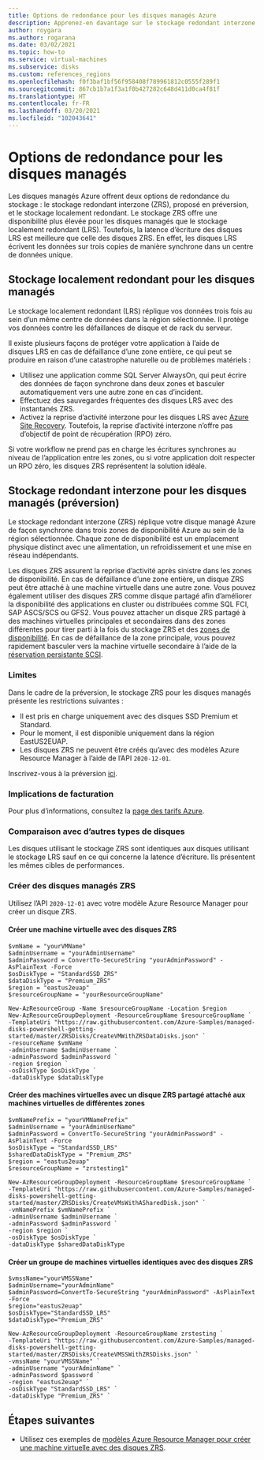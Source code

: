```yaml
---
title: Options de redondance pour les disques managés Azure
description: Apprenez-en davantage sur le stockage redondant interzone et le stockage localement redondant pour les disques managés Azure.
author: roygara
ms.author: rogarana
ms.date: 03/02/2021
ms.topic: how-to
ms.service: virtual-machines
ms.subservice: disks
ms.custom: references_regions
ms.openlocfilehash: f0f3baf1bf56f958408f789961812c0555f289f1
ms.sourcegitcommit: 867cb1b7a1f3a1f0b427282c648d411d0ca4f81f
ms.translationtype: HT
ms.contentlocale: fr-FR
ms.lasthandoff: 03/20/2021
ms.locfileid: "102043641"
---
```

# <a name="redundancy-options-for-managed-disks"></a>Options de redondance pour les disques managés

Les disques managés Azure offrent deux options de redondance du stockage : le stockage redondant interzone (ZRS), proposé en préversion, et le stockage localement redondant. Le stockage ZRS offre une disponibilité plus élevée pour les disques managés que le stockage localement redondant (LRS). Toutefois, la latence d’écriture des disques LRS est meilleure que celle des disques ZRS. En effet, les disques LRS écrivent les données sur trois copies de manière synchrone dans un centre de données unique.

## <a name="locally-redundant-storage-for-managed-disks"></a>Stockage localement redondant pour les disques managés

Le stockage localement redondant (LRS) réplique vos données trois fois au sein d’un même centre de données dans la région sélectionnée. Il protège vos données contre les défaillances de disque et de rack du serveur. 

Il existe plusieurs façons de protéger votre application à l’aide de disques LRS en cas de défaillance d’une zone entière, ce qui peut se produire en raison d’une catastrophe naturelle ou de problèmes matériels :
- Utilisez une application comme SQL Server AlwaysOn, qui peut écrire des données de façon synchrone dans deux zones et basculer automatiquement vers une autre zone en cas d’incident.
- Effectuez des sauvegardes fréquentes des disques LRS avec des instantanés ZRS.
- Activez la reprise d’activité interzone pour les disques LRS avec [Azure Site Recovery](../site-recovery/azure-to-azure-how-to-enable-zone-to-zone-disaster-recovery.md). Toutefois, la reprise d’activité interzone n’offre pas d’objectif de point de récupération (RPO) zéro.

Si votre workflow ne prend pas en charge les écritures synchrones au niveau de l’application entre les zones, ou si votre application doit respecter un RPO zéro, les disques ZRS représentent la solution idéale.

## <a name="zone-redundant-storage-for-managed-disks-preview"></a>Stockage redondant interzone pour les disques managés (préversion)

Le stockage redondant interzone (ZRS) réplique votre disque managé Azure de façon synchrone dans trois zones de disponibilité Azure au sein de la région sélectionnée. Chaque zone de disponibilité est un emplacement physique distinct avec une alimentation, un refroidissement et une mise en réseau indépendants. 

Les disques ZRS assurent la reprise d’activité après sinistre dans les zones de disponibilité. En cas de défaillance d’une zone entière, un disque ZRS peut être attaché à une machine virtuelle dans une autre zone. Vous pouvez également utiliser des disques ZRS comme disque partagé afin d’améliorer la disponibilité des applications en cluster ou distribuées comme SQL FCI, SAP ASCS/SCS ou GFS2. Vous pouvez attacher un disque ZRS partagé à des machines virtuelles principales et secondaires dans des zones différentes pour tirer parti à la fois du stockage ZRS et des [zones de disponibilité](../availability-zones/az-overview.md). En cas de défaillance de la zone principale, vous pouvez rapidement basculer vers la machine virtuelle secondaire à l’aide de la [réservation persistante SCSI](disks-shared-enable.md#supported-scsi-pr-commands).

### <a name="limitations"></a>Limites

Dans le cadre de la préversion, le stockage ZRS pour les disques managés présente les restrictions suivantes :

- Il est pris en charge uniquement avec des disques SSD Premium et Standard.
- Pour le moment, il est disponible uniquement dans la région EastUS2EUAP.
- Les disques ZRS ne peuvent être créés qu’avec des modèles Azure Resource Manager à l’aide de l’API `2020-12-01`.

Inscrivez-vous à la préversion [ici](https://aka.ms/ZRSDisksPreviewSignUp).

### <a name="billing-implications"></a>Implications de facturation

Pour plus d’informations, consultez la [page des tarifs Azure](https://azure.microsoft.com/pricing/details/managed-disks/).

### <a name="comparison-with-other-disk-types"></a>Comparaison avec d’autres types de disques

Les disques utilisant le stockage ZRS sont identiques aux disques utilisant le stockage LRS sauf en ce qui concerne la latence d’écriture. Ils présentent les mêmes cibles de performances.

### <a name="create-zrs-managed-disks"></a>Créer des disques managés ZRS

Utilisez l’API `2020-12-01` avec votre modèle Azure Resource Manager pour créer un disque ZRS.

#### <a name="create-a-vm-with-zrs-disks"></a>Créer une machine virtuelle avec des disques ZRS

```
$vmName = "yourVMName" 
$adminUsername = "yourAdminUsername"
$adminPassword = ConvertTo-SecureString "yourAdminPassword" -AsPlainText -Force
$osDiskType = "StandardSSD_ZRS"
$dataDiskType = "Premium_ZRS"
$region = "eastus2euap"
$resourceGroupName = "yourResourceGroupName"

New-AzResourceGroup -Name $resourceGroupName -Location $region
New-AzResourceGroupDeployment -ResourceGroupName $resourceGroupName `
-TemplateUri "https://raw.githubusercontent.com/Azure-Samples/managed-disks-powershell-getting-started/master/ZRSDisks/CreateVMWithZRSDataDisks.json" `
-resourceName $vmName `
-adminUsername $adminUsername `
-adminPassword $adminPassword `
-region $region `
-osDiskType $osDiskType `
-dataDiskType $dataDiskType
```

#### <a name="create-vms-with-a-shared-zrs-disk-attached-to-the-vms-in-different-zones"></a>Créer des machines virtuelles avec un disque ZRS partagé attaché aux machines virtuelles de différentes zones

```
$vmNamePrefix = "yourVMNamePrefix"
$adminUsername = "yourAdminUserName"
$adminPassword = ConvertTo-SecureString "yourAdminPassword" -AsPlainText -Force
$osDiskType = "StandardSSD_LRS"
$sharedDataDiskType = "Premium_ZRS"
$region = "eastus2euap"
$resourceGroupName = "zrstesting1"

New-AzResourceGroupDeployment -ResourceGroupName $resourceGroupName `
-TemplateUri "https://raw.githubusercontent.com/Azure-Samples/managed-disks-powershell-getting-started/master/ZRSDisks/CreateVMsWithASharedDisk.json" `
-vmNamePrefix $vmNamePrefix `
-adminUsername $adminUsername `
-adminPassword $adminPassword `
-region $region `
-osDiskType $osDiskType `
-dataDiskType $sharedDataDiskType
```

#### <a name="create-a-virtual-machine-scale-set-with-zrs-disks"></a>Créer un groupe de machines virtuelles identiques avec des disques ZRS

```
$vmssName="yourVMSSName"
$adminUsername="yourAdminName"
$adminPassword=ConvertTo-SecureString "yourAdminPassword" -AsPlainText -Force
$region="eastus2euap"
$osDiskType="StandardSSD_LRS"
$dataDiskType="Premium_ZRS"

New-AzResourceGroupDeployment -ResourceGroupName zrstesting `
-TemplateUri "https://raw.githubusercontent.com/Azure-Samples/managed-disks-powershell-getting-started/master/ZRSDisks/CreateVMSSWithZRSDisks.json" `
-vmssName "yourVMSSName" `
-adminUsername "yourAdminName" `
-adminPassword $password `
-region "eastus2euap" `
-osDiskType "StandardSSD_LRS" `
-dataDiskType "Premium_ZRS" `
```

## <a name="next-steps"></a>Étapes suivantes

- Utilisez ces exemples de [modèles Azure Resource Manager pour créer une machine virtuelle avec des disques ZRS](https://github.com/Azure-Samples/managed-disks-powershell-getting-started/tree/master/ZRSDisks).